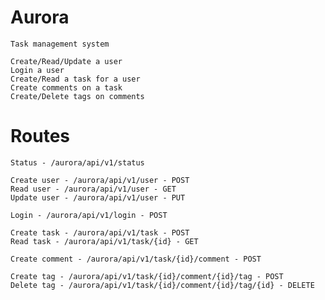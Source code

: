 # Aurora

    Task management system

    Create/Read/Update a user
    Login a user
    Create/Read a task for a user
    Create comments on a task
    Create/Delete tags on comments

# Routes

    Status - /aurora/api/v1/status

    Create user - /aurora/api/v1/user - POST
    Read user - /aurora/api/v1/user - GET
    Update user - /aurora/api/v1/user - PUT
    
    Login - /aurora/api/v1/login - POST

    Create task - /aurora/api/v1/task - POST
    Read task - /aurora/api/v1/task/{id} - GET

    Create comment - /aurora/api/v1/task/{id}/comment - POST

    Create tag - /aurora/api/v1/task/{id}/comment/{id}/tag - POST
    Delete tag - /aurora/api/v1/task/{id}/comment/{id}/tag/{id} - DELETE

